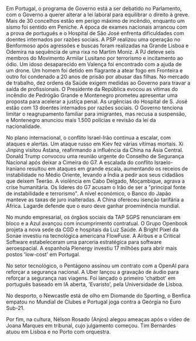 Em Portugal, o programa de Governo está a ser debatido no Parlamento, com o Governo a querer alterar a lei laboral para equilibrar o direito à greve. Mais de 30 concelhos estão em perigo máximo de incêndio, enquanto um sismo foi sentido em Peniche. A época de exames nacionais arrancou com a prova de português e o Hospital de São José enfrenta dificuldades com doentes internados por razões sociais. A PSP realizou uma operação no Benformoso após agressões e buscas foram realizadas na Grande Lisboa e Odemira na sequência de uma rixa no Martim Moniz. A PJ deteve seis membros do Movimento Armilar Lusitano por terrorismo e incitamento ao ódio. Um idoso desaparecido em Valença foi encontrado com a ajuda de um drone. Um homem foi detido em flagrante a atear fogo em Fronteira e outro foi condenado a 20 anos de prisão por abusar das filhas. No mercado de trabalho, dez ordens da Saúde exigem medidas ao Governo para travar a saída de profissionais. O Presidente da República evocou as vítimas do incêndio de Pedrógão Grande e Montenegro prometeu apresentar uma proposta para acelerar a justiça penal. As urgências do Hospital de S. José estão com 13 doentes internados por razões sociais. O Governo tenciona limitar o reagrupamento familiar para imigrantes, mas recusa a suspensão, e Montenegro anunciou mais 1.500 polícias e revisão da lei da nacionalidade.

No plano internacional, o conflito Israel-Irão continua a escalar, com ataques e alertas. Um ataque russo em Kiev fez várias vítimas mortais. Xi Jinping visitou Astana, reafirmando a influência da China na Ásia Central. Donald Trump convocou uma reunião urgente do Conselho de Segurança Nacional após deixar a Cimeira do G7. A escalada do conflito Israelo-Iraniano resultou em ataques em grande escala, aumentando os receios de instabilidade no Médio Oriente, levando a Índia a pedir aos seus cidadãos que deixem Teerão. A violência em Cabo Delgado, Moçambique, agrava a crise humanitária. Os líderes do G7 acusam o Irão de ser a "principal fonte de instabilidade e terrorismo".  A nível económico, o Banco do Japão manteve as taxas de juro inalteradas. A China ofereceu isenção tarifária a África. Lagarde defende que o euro deve ganhar proeminência mundial.

No mundo empresarial, os órgãos sociais da TAP SGPS renunciaram em bloco e a Azul avançou com incumprimento contratual. O Grupo Openbook projeta a nova sede da CGD e hospitais da Luz Saúde. A Bright Pixel da Sonae investiu na tecnológica americana FlowFuse. A Airbus e a Critical Software estabeleceram uma parceria estratégica para software aeroespacial. A espanhola Plenergy investiu 17 milhões para abrir mais postos 'low-cost' em Portugal.

No setor tecnológico, o Pentágono assinou um contrato com a OpenAI para reforçar a segurança nacional. A Uber lançou a gravação de áudio para reforçar a segurança nas viagens. Foi lançado o primeiro 'chatbot' em português baseado em IA aberta, 'Evaristo', pela Universidade de Lisboa.

No desporto, o Newcastle está de olho em Diomande do Sporting, o Benfica empatou no Mundial de Clubes e Portugal joga contra a Geórgia no Euro Sub-21.

Por fim, na cultura, Nélson Rosado (Anjos) alegou ameaças após o vídeo de Joana Marques em tribunal, cujo julgamento começou. Tim Bernardes atuou em Lisboa e no Porto com orquestra.